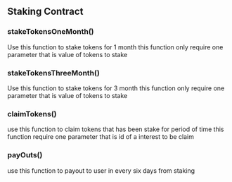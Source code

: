 ## Staking Contract



### stakeTokensOneMonth()

Use this function to stake tokens for 1 month this function only require one parameter that is value of tokens to stake 

### stakeTokensThreeMonth()

Use this function to stake tokens for 3 month this function only require one parameter that is value of tokens to stake

### claimTokens()

use this function to claim tokens that has been stake for period of time this function require one parameter that is id of a interest to be claim

### payOuts()

use this function to payout to user in every six days from staking 

